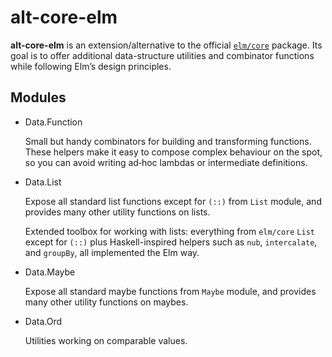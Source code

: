 # alt-core-elm

**alt-core-elm** is an extension/alternative to the official
[`elm/core`](https://package.elm-lang.org/packages/elm/core/1.0.5/) package.
Its goal is to offer additional data-structure utilities and
combinator functions while following Elm’s design principles.

## Modules

- Data.Function

    Small but handy combinators for building and transforming functions.
    These helpers make it easy to compose complex behaviour on the spot,
    so you can avoid writing ad‑hoc lambdas or intermediate definitions.

- Data.List

    Expose all standard list functions except for `(::)` from `List` module,
    and provides many other utility functions on lists.

    Extended toolbox for working with lists: everything from `elm/core`
    `List` except for `(::)` plus Haskell-inspired helpers such as
    `nub`, `intercalate`, and `groupBy`, all implemented the Elm way.

- Data.Maybe

    Expose all standard maybe functions from `Maybe` module,
    and provides many other utility functions on maybes.

- Data.Ord

    Utilities working on comparable values.

